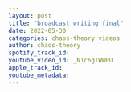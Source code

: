 ```yaml
---
layout: post
title: "broadcast writing final"
date: 2022-05-30
categories: chaos-theory videos
author: chaos-theory
spotify_track_id: 
youtube_video_id: _N1c6gTWWPU
apple_track_id: 
youtube_metadata: 
---
```

